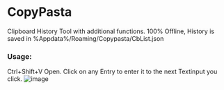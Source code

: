 # CopyPasta
Clipboard History Tool with additional functions.
100% Offline, History is saved in %Appdata%/Roaming/Copypasta/CbList.json

### Usage:
Ctrl+Shift+V Open.
Click on any Entry to enter it to the next Textinput you click.
![image](https://user-images.githubusercontent.com/27856125/163803847-606e322f-56b5-4c1d-9270-4a281539f50d.png)
